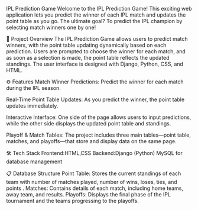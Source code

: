 IPL Prediction Game
Welcome to the IPL Prediction Game! This exciting web application lets you predict the winner of each IPL match and updates the point table as you go. The ultimate goal? To predict the IPL champion by selecting match winners one by one!

🚀 Project Overview
The IPL Prediction Game allows users to predict match winners, with the point table updating dynamically based on each prediction. Users are prompted to choose the winner for each match, and as soon as a selection is made, the point table reflects the updated standings. The user interface is designed with Django, Python, CSS, and HTML.

⚙️ Features
Match Winner Predictions: Predict the winner for each match during the IPL season.

Real-Time Point Table Updates: As you predict the winner, the point table updates immediately.

Interactive Interface: One side of the page allows users to input predictions, while the other side displays the updated point table and standings.

Playoff & Match Tables: The project includes three main tables—point table, matches, and playoffs—that store and display data on the same page.

🛠️ Tech Stack
Frontend:HTML,CSS
Backend:Django (Python)
MySQL for database management

📋 Database Structure
Point Table: Stores the current standings of each team with number of matches played, number of wins, loses, ties, and points .
Matches: Contains details of each match, including home teams, away team, and results.
Playoffs: Displays the final phase of the IPL tournament and the teams progressing to the playoffs.
